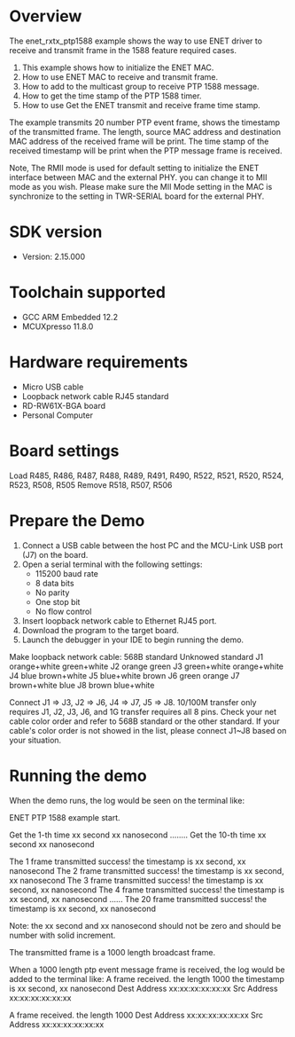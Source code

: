 Overview
========

The enet_rxtx_ptp1588 example shows the way to use ENET driver to  
 receive and transmit frame in the 1588 feature required cases.

1. This example shows how to initialize the ENET MAC.
2. How to use ENET MAC to receive and transmit frame.
3. How to add to the multicast group to receive PTP 1588 message.
4. How to get the time stamp of the PTP 1588 timer.
4. How to use Get the ENET transmit and receive frame time stamp.

The example transmits 20 number PTP event frame, shows the timestamp of the transmitted frame.
The length, source MAC address and destination MAC address of the received frame will be print. 
The time stamp of the received timestamp will be print when the PTP message frame is received. 

Note, The RMII mode is used for default setting to initialize the ENET interface between MAC and the external PHY. you 
can change it to MII mode as you wish. Please make sure the MII Mode setting in the MAC is synchronize to the setting
in TWR-SERIAL board for the external PHY.

SDK version
===========
- Version: 2.15.000

Toolchain supported
===================
- GCC ARM Embedded  12.2
- MCUXpresso  11.8.0

Hardware requirements
=====================
- Micro USB cable
- Loopback network cable RJ45 standard
- RD-RW61X-BGA board
- Personal Computer

Board settings
==============
Load R485, R486, R487, R488, R489, R491, R490, R522, R521, R520, R524, R523, R508, R505
Remove R518, R507, R506


Prepare the Demo
================
1.  Connect a USB cable between the host PC and the MCU-Link USB port (J7) on the board.
2.  Open a serial terminal with the following settings:
    - 115200 baud rate
    - 8 data bits
    - No parity
    - One stop bit
    - No flow control
3.  Insert loopback network cable to Ethernet RJ45 port.
4.  Download the program to the target board.
5.  Launch the debugger in your IDE to begin running the demo.

Make loopback network cable:
      568B standard 	 Unknowed standard
J1    orange+white       green+white
J2    orange             green
J3    green+white        orange+white
J4    blue               brown+white
J5    blue+white         brown
J6    green              orange
J7    brown+white        blue
J8    brown              blue+white

Connect J1 => J3, J2 => J6, J4 => J7, J5 => J8. 10/100M transfer only requires J1, J2, J3, J6, and 1G transfer requires all 8 pins.
Check your net cable color order and refer to 568B standard or the other standard. If your cable's color order is not showed in the list,
please connect J1~J8 based on your situation.

Running the demo
================
When the demo runs, the log would be seen on the terminal like:

ENET PTP 1588 example start.

Get the 1-th time xx second xx nanosecond
........
Get the 10-th time xx second xx nanosecond

The 1 frame transmitted success! the timestamp is xx second, xx nanosecond
The 2 frame transmitted success! the timestamp is xx second, xx nanosecond
The 3 frame transmitted success! the timestamp is xx second, xx nanosecond
The 4 frame transmitted success! the timestamp is xx second, xx nanosecond
......
The 20 frame transmitted success! the timestamp is xx second, xx nanosecond

Note: the xx second and xx nanosecond should not be zero and should be number with solid increment.

The transmitted frame is a 1000 length broadcast frame.

When a 1000 length ptp event message frame is received, the log would be added to the terminal like:
A frame received. the length 1000 the timestamp is xx second, xx nanosecond
Dest Address xx:xx:xx:xx:xx:xx Src Address xx:xx:xx:xx:xx:xx

A frame received. the length 1000 Dest Address xx:xx:xx:xx:xx:xx Src Address xx:xx:xx:xx:xx:xx
